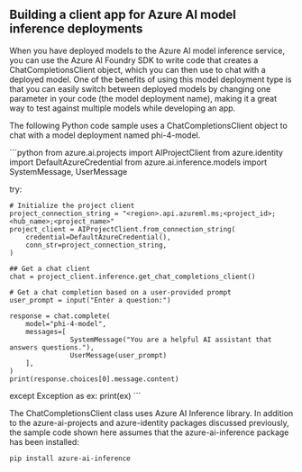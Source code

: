 ## Building a client app for Azure AI model inference deployments

When you have deployed models to the Azure AI model inference service, you can use the Azure AI Foundry SDK to write code that creates a ChatCompletionsClient object, which you can then use to chat with a deployed model. One of the benefits of using this model deployment type is that you can easily switch between deployed models by changing one parameter in your code (the model deployment name), making it a great way to test against multiple models while developing an app.

The following Python code sample uses a ChatCompletionsClient object to chat with a model deployment named phi-4-model.

´´´python
from azure.ai.projects import AIProjectClient
from azure.identity import DefaultAzureCredential
from azure.ai.inference.models import SystemMessage, UserMessage

try:

    # Initialize the project client
    project_connection_string = "<region>.api.azureml.ms;<project_id>;<hub_name>;<project_name>"
    project_client = AIProjectClient.from_connection_string(
        credential=DefaultAzureCredential(),
        conn_str=project_connection_string,
    )

    ## Get a chat client
    chat = project_client.inference.get_chat_completions_client()

    # Get a chat completion based on a user-provided prompt
    user_prompt = input("Enter a question:")

    response = chat.complete(
        model="phi-4-model",
        messages=[
                   SystemMessage("You are a helpful AI assistant that answers questions."),
                   UserMessage(user_prompt)
        ],
    )
    print(response.choices[0].message.content)

except Exception as ex:
    print(ex)
´´´

The ChatCompletionsClient class uses Azure AI Inference library. In addition to the azure-ai-projects and azure-identity packages discussed previously, the sample code shown here assumes that the azure-ai-inference package has been installed:

`pip install azure-ai-inference`

